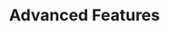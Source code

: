---
sidebar_position: 10
slug: /guides/advanced-features
title: 'Advanced Features'
sidebar: documentationSidebar
---